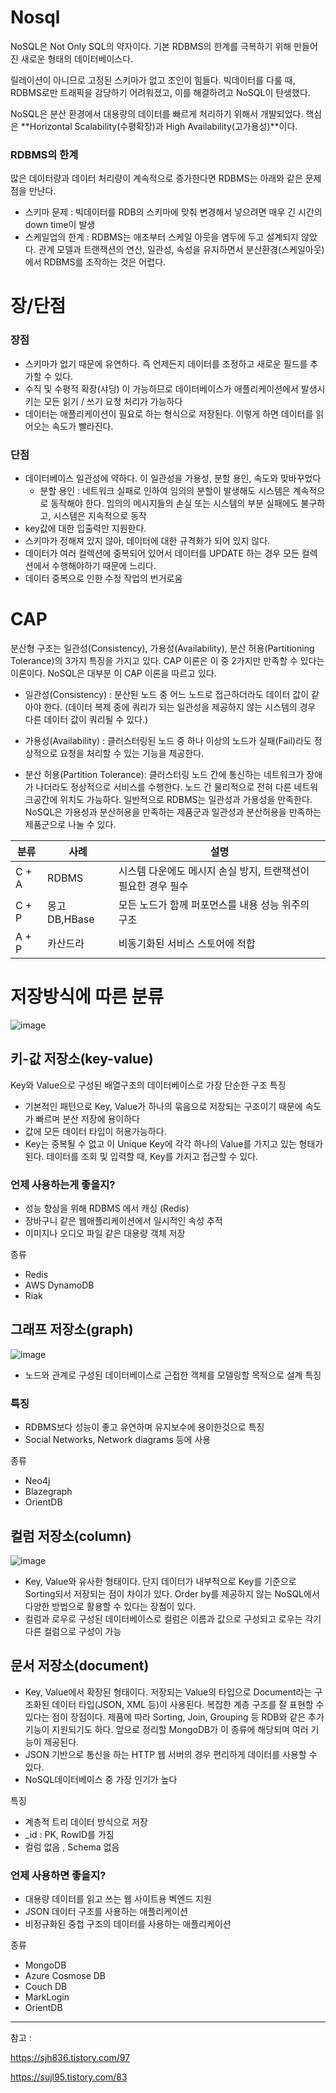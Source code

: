 # Nosql

NoSQL은 Not Only SQL의 약자이다. 기본 RDBMS의 한계를 극복하기 위해 만들어진 새로운 형태의 데이터베이스다.

릴레이션이 아니므로 고정된 스키마가 없고 조인이 힘들다. 빅데이터를 다룰 때, RDBMS로만 트래픽을 감당하기 어려워졌고, 이를 해결하려고 NoSQL이 탄생했다. 

NoSQL은 분산 환경에서 대용량의 데이터를 빠르게 처리하기 위해서 개발되었다. 핵심은 **Horizontal Scalability(수평확장)과 High Availability(고가용성)**이다.

### RDBMS의 한계
많은 데이터량과 데이터 처리량이 계속적으로 증가한다면 RDBMS는 아래와 같은 문제점을 만난다.

- 스키마 문제 : 빅데이터를 RDB의 스키마에 맞춰 변경해서 넣으려면 매우 긴 시간의 down time이 발생
- 스케일업의 한계 : RDBMS는 애초부터 스케일 아웃을 염두에 두고 설계되지 않았다. 관계 모델과 트랜잭션의 연산, 일관성, 속성을 유지하면서 분산환경(스케일아웃)에서 RDBMS를 조작하는 것은 어렵다.

# 장/단점

### 장점
- 스키마가 없기 때문에 유연하다. 즉 언제든지 데이터를 조정하고 새로운 필드를 추가할 수 있다.
- 수직 및 수평적 확장(샤딩) 이 가능하므로 데이터베이스가 애플리케이션에서 발생시키는 모든 읽기 / 쓰기 요청 처리가 가능하다
- 데이터는 애플리케이션이 필요로 하는 형식으로 저장된다. 이렇게 하면 데이터를 읽어오는 속도가 빨라진다.

### 단점
- 데이터베이스 일관성에 약하다. 이 일관성을 가용성, 분할 용인, 속도와 맞바꾸었다
    - 분할 용인 : 네트워크 실패로 인하여 임의의 분할이 발생해도 시스템은 계속적으로 동작해야 한다. 임의의 메시지들의 손실 또는 시스템의 부분 실패에도 불구하고, 시스템은 지속적으로 동작
- key값에 대한 입출력만 지원한다.
- 스키마가 정해져 있지 않아, 데이터에 대한 규격화가 되어 있지 않다.
- 데이터가 여러 컬렉션에 중복되어 있어서 데이터를 UPDATE 하는 경우 모든 컬렉션에서 수행해야하기 때문에 느리다.
- 데이터 중복으로 인한 수정 작업의 번거로움

# CAP

분산형 구조는 일관성(Consistency), 가용성(Availability), 분산 허용(Partitioning Tolerance)의 3가지 특징을 가지고 있다. CAP 이론은 이 중 2가지만 만족할 수 있다는 이론이다. NoSQL은 대부분 이 CAP 이론을 따르고 있다.

- 일관성(Consistency) : 분산된 노드 중 어느 노드로 접근하더라도 데이터 값이 같아야 한다. (데이터 복제 중에 쿼리가 되는 일관성을 제공하지 않는 시스템의 경우 다른 데이터 값이 쿼리될 수 있다.)

- 가용성(Availability) : 클러스터링된 노드 중 하나 이상의 노드가 실패(Fail)라도 정상적으로 요청을 처리할 수 있는 기능을 제공한다.

- 분산 허용(Partition Tolerance): 클러스터링 노드 간에 통신하는 네트워크가 장애가 나더라도 정상적으로 서비스를 수행한다. 노드 간 물리적으로 전혀 다른 네트워크공간에 위치도 가능하다.
일반적으로 RDBMS는 일관성과 가용성을 만족한다. NoSQL은 가용성과 분산허용을 만족하는 제품군과 일관성과 분산허용을 만족하는 제품군으로 나눌 수 있다.


|분류|	사례|	설명|
|---|---|---|
|C + A|	RDBMS	|시스템 다운에도 메시지 손실 방지, 트랜잭션이 필요한 경우 필수|
|C + P|	몽고DB,HBase| 모든 노드가 함께 퍼포먼스를 내용 성능 위주의 구조|
|A + P|	카산드라| 비동기화된 서비스 스토어에 적합|

# 저장방식에 따른 분류

![image](https://img1.daumcdn.net/thumb/R1280x0/?scode=mtistory2&fname=https%3A%2F%2Fblog.kakaocdn.net%2Fdn%2FkKtTE%2FbtrmgFa2t9M%2FXBfLBPrksvVoRFbqVJr4EK%2Fimg.png)

## 키-값 저장소(key-value)

Key와 Value으로 구성된 배열구조의 데이터베이스로 가장 단순한 구조
특징

- 기본적인 패턴으로 Key, Value가 하나의 묶음으로 저장되는 구조이기 때문에 속도가 빠르며 분산 저장에 용이하다
- 값에 모든 데이터 타입이 허용가능하다.
- Key는 중복될 수 없고 이 Unique Key에 각각 하나의 Value를 가지고 있는 형태가 된다. 데이터를 조회 및 입력할 때, Key를 가지고 접근할 수 있다.

### 언제 사용하는게 좋을지?
- 성능 향상을 위해 RDBMS 에서 캐싱 (Redis)
- 장바구니 같은 웹애플리케이션에서 일시적인 속성 추적
- 이미지나 오디오 파일 같은 대용량 객체 저장

종류
- Redis
- AWS DynamoDB
- Riak

## 그래프 저장소(graph)

![image](https://img1.daumcdn.net/thumb/R1280x0/?scode=mtistory2&fname=https%3A%2F%2Fblog.kakaocdn.net%2Fdn%2FbahF1q%2FbtrmhYHobAJ%2F6rpBdOtD83ncgkcxb3D6G0%2Fimg.png)

- 노드와 관계로 구성된 데이터베이스로 근접한 객체를 모델링할 목적으로 설계
특징

### 특징
- RDBMS보다 성능이 좋고 유연하며 유지보수에 용이한것으로 특징
- Social Networks, Network diagrams 등에 사용

종류
- Neo4j
- Blazegraph
- OrientDB

## 컬럼 저장소(column)

![image](https://img1.daumcdn.net/thumb/R1280x0/?scode=mtistory2&fname=https%3A%2F%2Fblog.kakaocdn.net%2Fdn%2FWTgcL%2FbtrmgRhYoXd%2Ffoo83XzJL6JzzPb0A5Dzl1%2Fimg.png)

- Key, Value와 유사한 형태이다. 단지 데이터가 내부적으로 Key를 기준으로 Sorting되서 저장되는 점이 차이가 있다. Order by를 제공하지 않는 NoSQL에서 다양한 방법으로 활용할 수 있다는 장점이 있다.
- 컬럼과 로우로 구성된 데이터베이스로 컬럼은 이름과 값으로 구성되고 로우는 각기 다른 컬럼으로 구성이 가능

## 문서 저장소(document)

- Key, Value에서 확장된 형태이다. 저장되는 Value의 타입으로 Document라는 구조화된 데이터 타입(JSON, XML 등)이 사용된다. 복잡한 계층 구조를 잘 표현할 수 있다는 점이 장점이다. 제품에 따라 Sorting, Join, Grouping 등 RDB와 같은 추가 기능이 지원되기도 하다. 앞으로 정리할 MongoDB가 이 종류에 해당되며 여러 기능이 제공된다.
- JSON 기반으로 통신을 하는 HTTP 웹 서버의 경우 편리하게 데이터를 사용할 수 있다.
- NoSQL데이터베이스 중 가장 인기가 높다

특징
- 계층적 트리 데이터 방식으로 저장
- _id : PK, RowID를 가짐
- 컬럼 없음 , Schema 없음

### 언제 사용하면 좋을지?
- 대용량 데이터를 읽고 쓰는 웹 사이트용 벡엔드 지원
- JSON 데이터 구조를 사용하는 애플리케이션
- 비정규화된 중첩 구조의 데이터를 사용하는 애플리케이션

종류
- MongoDB
- Azure Cosmose DB
- Couch DB
- MarkLogin
- OrientDB


---
참고 : 

https://sjh836.tistory.com/97

https://sujl95.tistory.com/83

